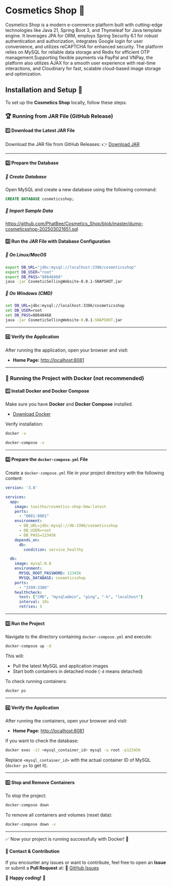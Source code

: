 # Cosmetics Shop 💄

Cosmetics Shop is a modern e-commerce platform built with cutting-edge technologies like Java 21, Spring Boot 3, and Thymeleaf for Java template engine. It leverages JPA for ORM, employs Spring Security 6.1 for robust authentication and authorization, integrates Google login for user convenience, and utilizes reCAPTCHA for enhanced security. The platform relies on MySQL for reliable data storage and Redis for efficient OTP management.Supporting flexible payments via PayPal and VNPay, the platform also utilizes AJAX for a smooth user experience with real-time interactions, and Cloudinary for fast, scalable cloud-based image storage and optimization.


## Installation and Setup 🚀

To set up the **Cosmetics Shop** locally, follow these steps:


### 🏆 Running from JAR File (GitHub Release)

#### 1️⃣ Download the Latest JAR File
Download the JAR file from GitHub Releases:
👉 [Download JAR](https://github.com/PhatBee/Cosmetics_Shop/releases/download/2024/CosmeticSellingWebsite-0.0.1-SNAPSHOT.jar)

---

#### 2️⃣ Prepare the Database

##### 🔹 **Create Database**
Open MySQL and create a new database using the following command:
```sql
CREATE DATABASE cosmeticsshop;
```

##### 🔹 **Import Sample Data**
https://github.com/PhatBee/Cosmetics_Shop/blob/master/dump-cosmeticsshop-202503021651.sql

#### 3️⃣ Run the JAR File with Database Configuration

##### 🔹 **On Linux/MacOS**
```bash
export DB_URL="jdbc:mysql://localhost:3306/cosmeticsshop"
export DB_USER="root"
export DB_PASS="88648468"
java -jar CosmeticSellingWebsite-0.0.1-SNAPSHOT.jar
```

##### 🔹 **On Windows (CMD)**
```cmd
set DB_URL=jdbc:mysql://localhost:3306/cosmeticsshop
set DB_USER=root
set DB_PASS=88648468
java -jar CosmeticSellingWebsite-0.0.1-SNAPSHOT.jar
```

---

#### 4️⃣ Verify the Application
After running the application, open your browser and visit:
- **Home Page:** [http://localhost:8081](http://localhost:8081)

---
### 🚀 Running the Project with Docker (not recommended)

#### 1️⃣ Install Docker and Docker Compose
Make sure you have **Docker** and **Docker Compose** installed.
- [Download Docker](https://www.docker.com/get-started)

Verify installation:
```sh
docker -v
```
```sh
docker-compose -v
```

---

#### 2️⃣ Prepare the `docker-compose.yml` File
Create a `docker-compose.yml` file in your project directory with the following content:

```yaml
version: '3.8'

services:
  app:
    image: tuoitho/cosmetics-shop-bmw:latest
    ports:
      - "8081:8081"
    environment:
      - DB_URL=jdbc:mysql://db:3306/cosmeticsshop
      - DB_USER=root
      - DB_PASS=123456
    depends_on:
      db:
        condition: service_healthy

  db:
    image: mysql:8.0
    environment:
      MYSQL_ROOT_PASSWORD: 123456
      MYSQL_DATABASE: cosmeticsshop
    ports:
      - "3399:3306"
    healthcheck:
      test: ["CMD", "mysqladmin", "ping", "-h", "localhost"]
      interval: 10s
      retries: 5
```

---

#### 3️⃣ Run the Project
Navigate to the directory containing `docker-compose.yml` and execute:
```sh
docker-compose up -d
```

This will:
- Pull the latest MySQL and application images
- Start both containers in detached mode (`-d` means detached)

To check running containers:
```sh
docker ps
```

---

#### 4️⃣ Verify the Application
After running the containers, open your browser and visit:
- **Home Page:** [http://localhost:8081](http://localhost:8081)

If you want to check the database:
```sh
docker exec -it <mysql_container_id> mysql -u root -p123456
```
Replace `<mysql_container_id>` with the actual container ID of MySQL (`docker ps` to get it).

---

#### 5️⃣ Stop and Remove Containers
To stop the project:
```sh
docker-compose down
```
To remove all containers and volumes (reset data):
```sh
docker-compose down -v
```

---

✅ Now your project is running successfully with Docker! 🚀


#### 🎯 Contact & Contribution
If you encounter any issues or want to contribute, feel free to open an **Issue** or submit a **Pull Request** at:
🔗 [GitHub Issues](https://github.com/PhatBee/Cosmetics_Shop/issues)

🚀 **Happy coding!** 🎉


